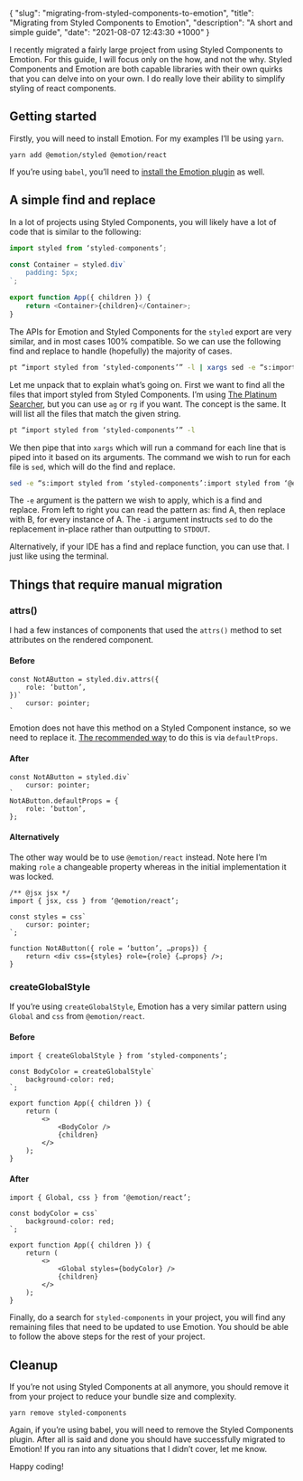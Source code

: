 {
	"slug": "migrating-from-styled-components-to-emotion",
	"title": "Migrating from Styled Components to Emotion",
	"description": "A short and simple guide",
	"date": "2021-08-07 12:43:30 +1000"
}

I recently migrated a fairly large project from using Styled Components to Emotion. For this guide, I will focus only on the how, and not the why. Styled Components and Emotion are both capable libraries with their own quirks that you can delve into on your own. I do really love their ability to simplify styling of react components. 

## Getting started

Firstly, you will need to install Emotion. For my examples I’ll be using `yarn`.

```
yarn add @emotion/styled @emotion/react
```

If you’re using `babel`, you’ll need to [install the Emotion plugin](https://emotion.sh/docs/babel) as well.

## A simple find and replace

 In a lot of projects using Styled Components, you will likely have a lot of code that is similar to the following:

```javascript
import styled from ‘styled-components’;

const Container = styled.div`
	padding: 5px;
`;

export function App({ children }) {
	return <Container>{children}</Container>;
}
```

The APIs for Emotion and Styled Components for the `styled` export are very similar, and in most cases 100% compatible. So we can use the following find and replace to handle (hopefully) the majority of cases. 

```sh
pt “import styled from ‘styled-components’” -l | xargs sed -e “s:import styled from ‘styled-components’:import styled from ‘@emotion/styled’:g” -i
```

Let me unpack that to explain what’s going on. First we want to find all the files that import styled from Styled Components. I’m using [The Platinum Searcher](https://github.com/monochromegane/the_platinum_searcher), but you can use `ag` or `rg` if you want. The concept is the same. It will list all the files that match the given string. 

```sh
pt “import styled from ‘styled-components’” -l
```

We then pipe that into `xargs` which will run a command for each line that is piped into it based on its arguments. The command we wish to run for each file is `sed`, which will do the find and replace. 

```sh
sed -e “s:import styled from ‘styled-components’:import styled from ‘@emotion/styled’:g” -i
```

The `-e` argument is the pattern we wish to apply, which is a find and replace. From left to right you can read the pattern as: find A, then replace with B, for every instance of A. The `-i` argument instructs `sed` to do the replacement in-place rather than outputting to `STDOUT`.  

Alternatively, if your IDE has a find and replace function, you can use that. I just like using the terminal. 

## Things that require manual migration

### attrs()

I had a few instances of components that used the `attrs()` method to set attributes on the rendered component. 

#### Before

```
const NotAButton = styled.div.attrs({
	role: ‘button’,
})`
	cursor: pointer;
`
```

Emotion does not have this method on a Styled Component instance, so we need to replace it. [The recommended way](https://github.com/emotion-js/emotion/issues/821) to do this is via `defaultProps`. 

#### After

```
const NotAButton = styled.div`
	cursor: pointer;
`
NotAButton.defaultProps = {
	role: ‘button’,
};
```

#### Alternatively 

The other way would be to use `@emotion/react` instead. Note here I’m making `role` a changeable property whereas in the initial implementation it was locked. 

```
/** @jsx jsx */
import { jsx, css } from ‘@emotion/react’;

const styles = css`
	cursor: pointer;
`;

function NotAButton({ role = ‘button’, …props}) {
	return <div css={styles} role={role} {…props} />;
}
```

### createGlobalStyle

If you’re using `createGlobalStyle`, Emotion has a very similar pattern using `Global` and `css` from `@emotion/react`. 

#### Before

```
import { createGlobalStyle } from ‘styled-components’;

const BodyColor = createGlobalStyle`
	background-color: red;
`;

export function App({ children }) {
	return (
		<>
			<BodyColor />
			{children}
		</>
	);
}
```

#### After

```
import { Global, css } from ‘@emotion/react’;

const bodyColor = css`
	background-color: red;
`;

export function App({ children }) {
	return (
		<>
			<Global styles={bodyColor} />
			{children}
		</>
	);
}
```

Finally, do a search for `styled-components` in your project, you will find any remaining files that need to be updated to use Emotion. You should be able to follow the above steps for the rest of your project. 

## Cleanup

If you’re not using Styled Components at all anymore, you should remove it from your project to reduce your bundle size and complexity. 

```
yarn remove styled-components
```

Again, if you’re using babel, you will need to remove the Styled Components plugin. After all is said and done you should have successfully migrated to Emotion! If you ran into any situations that I didn’t cover, let me know. 

Happy coding!
